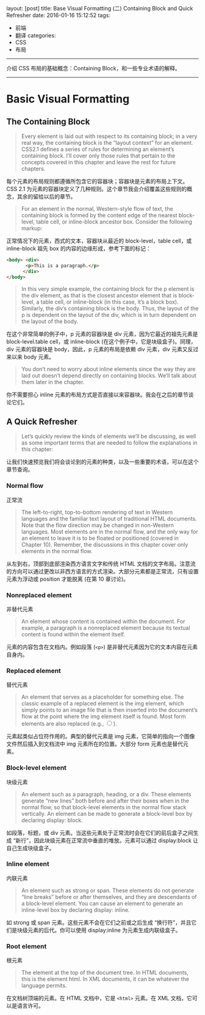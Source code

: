 layout: [post]
title: Base Visual Formatting  (二)  Containing Block and Quick Refresher
date: 2016-01-16 15:12:52
tags:
- 前端
- 翻译
categories:
- CSS
- 布局
---

介绍 CSS 布局的基础概念：Containing Block，和一些专业术语的解释。

<!-- more -->

---

# Basic Visual Formatting

## The Containing Block

> Every element is laid out with respect to its containing block; in a very real way, the containing block is the “layout context” for an element. CSS2.1 defines a series of rules for determining an element’s containing block. I’ll cover only those rules that pertain to the concepts covered in this chapter and leave the rest for future chapters.

每个元素的布局规则都遵循所包含它的容器块；容器块是元素的布局上下文。CSS 2.1 为元素的容器块定义了几种规则。这个章节我会介绍覆盖这些规则的概念，其余的留给以后的章节。

> For an element in the normal, Western-style flow of text, the containing block is formed by the content edge of the nearest block-level, table cell, or inline-block ancestor box. Consider the following markup:

正常情况下的元素，西式的文本，容器块从最近的 block-level，table cell，或 inline-block 祖先 box 的内容的边缘形成，参考下面的标记：

```html
<body> <div>
       <p>This is a paragraph.</p>
      </div>
</body>
```

> In this very simple example, the containing block for the p element is the div element, as that is the closest ancestor element that is block-level, a table cell, or inline-block (in this case, it’s a block box). Similarly, the div’s containing block is the body. Thus, the layout of the p is dependent on the layout of the div, which is in turn dependent on the layout of the body.

在这个非常简单的例子中，p 元素的容器块是 div 元素，因为它最近的祖先元素是 block-level.table cell，或 inline-block (在这个例子中，它是块级盒子)。同理，div 元素的容器块是 body，因此，p 元素的布局是依赖 div 元素，div 元素又反过来以来 body 元素。

> You don’t need to worry about inline elements since the way they are laid out doesn’t depend directly on containing blocks. We’ll talk about them later in the chapter.

你不需要担心 inline 元素的布局方式是否直接以来容器块。我会在之后的章节谈论它们。

## A Quick Refresher

> Let’s quickly review the kinds of elements we’ll be discussing, as well as some important terms that are needed to follow the explanations in this chapter:

让我们快速预览我们将会谈论到的元素的种类，以及一些重要的术语，可以在这个章节查询。

### Normal flow

正常流

> The left-to-right, top-to-bottom rendering of text in Western languages and the familiar text layout of traditional HTML documents. Note that the flow direction may be changed in non-Western languages. Most elements are in the normal flow, and the only way for an element to leave it is to be floated or positioned (covered in Chapter 10). Remember, the discussions in this chapter cover only elements in the normal flow.

从左到右，顶部到底部渲染西方语言文字和传统 HTML 文档的文字布局。注意流的方向可以通过更改以非西方语言的方式渲染。大部分元素都是正常流，只有设置元素为浮动或 position 才能脱离 (在第 10 章讨论)。


### Nonreplaced element

非替代元素

> An element whose content is contained within the document. For example, a paragraph is a nonreplaced element because its textual content is found within the element itself.

元素的内容包含在文档内。例如段落 (`<p>`) 是非替代元素因为它的文本内容在元素自身内。

### Replaced element

替代元素

> An element that serves as a placeholder for something else. The classic example of a replaced element is the img element, which simply points to an image file that is then inserted into the document’s flow at the point where the img element itself is found. Most form elements are also replaced (e.g., <input type="radio">).

元素起类似占位符作用的。典型的替代元素是 img 元素，它简单的指向一个图像文件然后插入到文档流中 img 元素所在的位置。大部分 form 元素也是替代元素。

### Block-level element

块级元素

> An element such as a paragraph, heading, or a div. These elements generate “new lines” both before and after their boxes when in the normal flow, so that block-level elements in the normal flow stack vertically. An element can be made to generate a block-level box by declaring display: block.

如段落，标题，或 div 元素。当这些元素处于正常流时会在它们的前后盒子之间生成 “新行”，因此块级元素在正常流中垂直的堆放。元素可以通过 display:block 让自己生成块级盒子。

### Inline element

内联元素

> An element such as strong or span. These elements do not generate “line breaks” before or after themselves, and they are descendants of a block-level element. You can cause an element to generate an inline-level box by declaring display: inline.

如 strong 或 span 元素。这些元素不会在它们之前或之后生成 “换行符”，并且它们是块级元素的后代。你可以使用 display:inline 为元素生成内联级盒子。

### Root element

根元素

> The element at the top of the document tree. In HTML documents, this is the element html. In XML documents, it can be whatever the language permits.

在文档树顶端的元素。在 HTML 文档中，它是 `<html>` 元素。在 XML 文档，它可以是语言许可。
